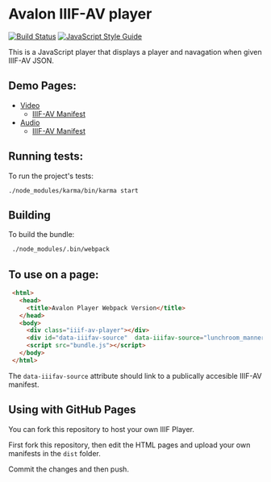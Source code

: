 # Avalon IIIF-AV player 

[![Build Status](https://travis-ci.org/avalonmediasystem/avalon-poc-standalone.svg?branch=master)](https://travis-ci.org/avalonmediasystem/avalon-poc-standalone) [![JavaScript Style Guide](https://img.shields.io/badge/code_style-standard-brightgreen.svg)](https://standardjs.com)


This is a JavaScript player that displays a player and navagation when given IIIF-AV 
JSON. 

## Demo Pages:
- [Video](https://avalonmediasystem.github.io/avalon-poc-standalone/dist/index.html)
  - [IIIF-AV Manifest](https://github.com/avalonmediasystem/avalon-poc-standalone/blob/master/dist/lunchroom_manners_v2.json)
- [Audio](https://avalonmediasystem.github.io/avalon-poc-standalone/dist/audio.html)
  - [IIIF-AV Manifest](https://github.com/avalonmediasystem/avalon-poc-standalone/blob/master/dist/mahler-symphony-3.json)
## Running tests:

To run the project's tests:

```base
./node_modules/karma/bin/karma start
```

## Building 

To build the bundle:

```bash
 ./node_modules/.bin/webpack
```

## To use on a page:

```html
 <html>
   <head>
     <title>Avalon Player Webpack Version</title>
   </head>
   <body>
     <div class="iiif-av-player"></div>
     <div id="data-iiifav-source"  data-iiifav-source="lunchroom_manners_v2.json"></div>
     <script src="bundle.js"></script>
   </body>
 </html>
```
The `data-iiifav-source` attribute should link to a publically accesible IIIF-AV manifest.

## Using with GitHub Pages

You can fork this repository to host your own IIIF Player. 

First fork this repository, then edit the HTML pages and upload your own manifests in the `dist` folder. 

Commit the changes and then push. 
